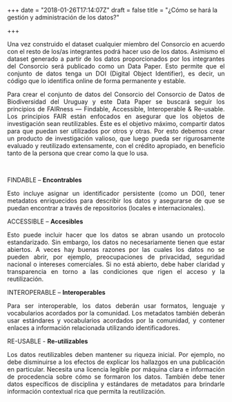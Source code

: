 +++
date = "2018-01-26T17:14:07Z"
draft = false
title = "¿Cómo se hará la gestión y administración de los datos?"

+++

<p style='text-align: justify;'>
Una vez construido el dataset cualquier miembro del Consorcio en acuerdo con el resto de los/as integrantes podrá hacer uso de los datos. Asimismo el dataset generado a partir de los datos proporcionados por los integrantes del Consorcio será publicado como un Data Paper. Esto permite que el conjunto de datos tenga un DOI (Digital Object Identifier), es decir, un código que lo identifica online de forma permanente y estable.
</p> 

<p style='text-align: justify;'>
Para crear el conjunto de datos del Consorcio del Consorcio de Datos de Biodiversidad del Uruguay y este Data Paper se buscará seguir los principios de FAIRness — Findable, Accessible, Interoperable & Re-usable. Los principios FAIR están enfocados en asegurar que los objetos de investigación sean reutilizables. Éste es el objetivo máximo, compartir datos para que puedan ser utilizados por otros y otras. Por esto debemos crear un producto de investigación valioso, que luego pueda ser rigurosamente evaluado y reutilizado extensamente, con el crédito apropiado, en beneficio tanto de la persona que crear como la que lo usa.
</p>

<br />

FINDABLE – **Encontrables**
<p style='text-align: justify;'>Esto incluye asignar un identificador persistente (como un DOI), tener metadatos enriquecidos para describir los datos y asegurarse de que se puedan encontrar a través de repositorios (locales e internacionales).</p>

ACCESSIBLE – **Accesibles**
<p style='text-align: justify;'>Esto puede incluir hacer que los datos se abran usando un protocolo estandarizado. Sin embargo, los datos no necesariamente tienen que estar abiertos. A veces hay buenas razones por las cuales los datos no se pueden abrir, por ejemplo, preocupaciones de privacidad, seguridad nacional o intereses comerciales. Si no está abierto, debe haber claridad y transparencia en torno a las condiciones que rigen el acceso y la reutilización.</p>

INTEROPERABLE – **Interoperables**
<p style='text-align: justify;'>Para ser interoperable, los datos deberán usar formatos, lenguaje y vocabularios acordados por la comunidad. Los metadatos también deberán usar estándares y vocabularios acordados por la comunidad, y contener enlaces a información relacionada utilizando identificadores.</p>

RE-USABLE - **Re-utilizables**
<p style='text-align: justify;'>Los datos reutilizables deben mantener su riqueza inicial. Por ejemplo, no debe disminuirse a los efectos de explicar los hallazgos en una publicación en particular. Necesita una licencia legible por máquina clara e información de procedencia sobre cómo se formaron los datos. También debe tener datos específicos de disciplina y estándares de metadatos para brindarle información contextual rica que permita la reutilización.</p>

<br />

